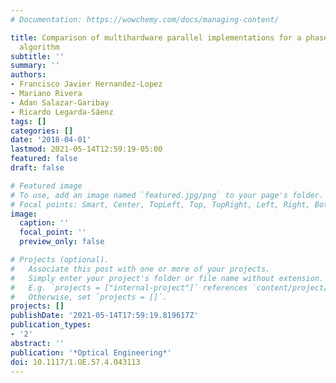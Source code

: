 ```yaml
---
# Documentation: https://wowchemy.com/docs/managing-content/

title: Comparison of multihardware parallel implementations for a phase unwrapping
  algorithm
subtitle: ''
summary: ''
authors:
- Francisco Javier Hernandez-Lopez
- Mariano Rivera
- Adan Salazar-Garibay
- Ricardo Legarda-Sáenz
tags: []
categories: []
date: '2018-04-01'
lastmod: 2021-05-14T12:59:19-05:00
featured: false
draft: false

# Featured image
# To use, add an image named `featured.jpg/png` to your page's folder.
# Focal points: Smart, Center, TopLeft, Top, TopRight, Left, Right, BottomLeft, Bottom, BottomRight.
image:
  caption: ''
  focal_point: ''
  preview_only: false

# Projects (optional).
#   Associate this post with one or more of your projects.
#   Simply enter your project's folder or file name without extension.
#   E.g. `projects = ["internal-project"]` references `content/project/deep-learning/index.md`.
#   Otherwise, set `projects = []`.
projects: []
publishDate: '2021-05-14T17:59:19.819617Z'
publication_types:
- '2'
abstract: ''
publication: '*Optical Engineering*'
doi: 10.1117/1.OE.57.4.043113
---
```

